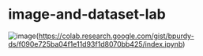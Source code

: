 # image-and-dataset-lab

![image](https://github.com/user-attachments/assets/534685d6-db5b-4421-8a59-3f89cbaf0920)(https://colab.research.google.com/gist/bpurdy-ds/f090e725ba04f1e11d93f1d8070bb425/index.ipynb)
